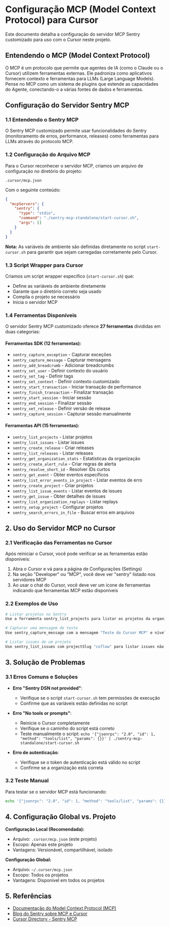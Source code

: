 # Configuração MCP (Model Context Protocol) para Cursor

Este documento detalha a configuração do servidor MCP Sentry customizado para uso com o Cursor neste projeto.

## Entendendo o MCP (Model Context Protocol)

O MCP é um protocolo que permite que agentes de IA (como o Claude ou o Cursor) utilizem ferramentas externas. Ele padroniza como aplicativos fornecem contexto e ferramentas para LLMs (Large Language Models). Pense no MCP como um sistema de plugins que estende as capacidades do Agente, conectando-o a várias fontes de dados e ferramentas.

## Configuração do Servidor Sentry MCP

### 1.1 Entendendo o Sentry MCP
O Sentry MCP customizado permite usar funcionalidades do Sentry (monitoramento de erros, performance, releases) como ferramentas para LLMs através do protocolo MCP.

### 1.2 Configuração do Arquivo MCP
Para o Cursor reconhecer o servidor MCP, criamos um arquivo de configuração no diretório do projeto:
```
.cursor/mcp.json
```

Com o seguinte conteúdo:
```json
{
  "mcpServers": {
    "sentry": {
      "type": "stdio",
      "command": "./sentry-mcp-standalone/start-cursor.sh",
      "args": []
    }
  }
}
```

**Nota:** As variáveis de ambiente são definidas diretamente no script `start-cursor.sh` para garantir que sejam carregadas corretamente pelo Cursor.

### 1.3 Script Wrapper para Cursor
Criamos um script wrapper específico (`start-cursor.sh`) que:
- Define as variáveis de ambiente diretamente
- Garante que o diretório correto seja usado
- Compila o projeto se necessário
- Inicia o servidor MCP

### 1.4 Ferramentas Disponíveis
O servidor Sentry MCP customizado oferece **27 ferramentas** divididas em duas categorias:

#### Ferramentas SDK (12 ferramentas):
- `sentry_capture_exception` - Capturar exceções
- `sentry_capture_message` - Capturar mensagens
- `sentry_add_breadcrumb` - Adicionar breadcrumbs
- `sentry_set_user` - Definir contexto do usuário
- `sentry_set_tag` - Definir tags
- `sentry_set_context` - Definir contexto customizado
- `sentry_start_transaction` - Iniciar transação de performance
- `sentry_finish_transaction` - Finalizar transação
- `sentry_start_session` - Iniciar sessão
- `sentry_end_session` - Finalizar sessão
- `sentry_set_release` - Definir versão de release
- `sentry_capture_session` - Capturar sessão manualmente

#### Ferramentas API (15 ferramentas):
- `sentry_list_projects` - Listar projetos
- `sentry_list_issues` - Listar issues
- `sentry_create_release` - Criar releases
- `sentry_list_releases` - Listar releases
- `sentry_get_organization_stats` - Estatísticas da organização
- `sentry_create_alert_rule` - Criar regras de alerta
- `sentry_resolve_short_id` - Resolver IDs curtos
- `sentry_get_event` - Obter eventos específicos
- `sentry_list_error_events_in_project` - Listar eventos de erro
- `sentry_create_project` - Criar projetos
- `sentry_list_issue_events` - Listar eventos de issues
- `sentry_get_issue` - Obter detalhes de issues
- `sentry_list_organization_replays` - Listar replays
- `sentry_setup_project` - Configurar projetos
- `sentry_search_errors_in_file` - Buscar erros em arquivos

## 2. Uso do Servidor MCP no Cursor

### 2.1 Verificação das Ferramentas no Cursor
Após reiniciar o Cursor, você pode verificar se as ferramentas estão disponíveis:

1. Abra o Cursor e vá para a página de Configurações (Settings)
2. Na seção "Developer" ou "MCP", você deve ver "sentry" listado nos servidores MCP
3. Ao usar o chat do Cursor, você deve ver um ícone de ferramentas indicando que ferramentas MCP estão disponíveis

### 2.2 Exemplos de Uso
```bash
# Listar projetos no Sentry
Use a ferramenta sentry_list_projects para listar os projetos da organização

# Capturar uma mensagem de teste
Use sentry_capture_message com a mensagem "Teste do Cursor MCP" e nível "info"

# Listar issues de um projeto
Use sentry_list_issues com projectSlug "coflow" para listar issues não resolvidas
```

## 3. Solução de Problemas

### 3.1 Erros Comuns e Soluções

- **Erro "Sentry DSN not provided"**:
  - Verifique se o script `start-cursor.sh` tem permissões de execução
  - Confirme que as variáveis estão definidas no script

- **Erro "No tools or prompts"**:
  - Reinicie o Cursor completamente
  - Verifique se o caminho do script está correto
  - Teste manualmente o script: `echo '{"jsonrpc": "2.0", "id": 1, "method": "tools/list", "params": {}}' | ./sentry-mcp-standalone/start-cursor.sh`

- **Erro de autenticação**:
  - Verifique se o token de autenticação está válido no script
  - Confirme se a organização está correta

### 3.2 Teste Manual
Para testar se o servidor MCP está funcionando:
```bash
echo '{"jsonrpc": "2.0", "id": 1, "method": "tools/list", "params": {}}' | ./sentry-mcp-standalone/start-cursor.sh
```

## 4. Configuração Global vs. Projeto

**Configuração Local (Recomendada):**
- Arquivo: `.cursor/mcp.json` (este projeto)
- Escopo: Apenas este projeto
- Vantagens: Versionável, compartilhável, isolado

**Configuração Global:**
- Arquivo: `~/.cursor/mcp.json`
- Escopo: Todos os projetos
- Vantagens: Disponível em todos os projetos

## 5. Referências

- [Documentação do Model Context Protocol (MCP)](https://docs.cursor.com/context/model-context-protocol)
- [Blog do Sentry sobre MCP e Cursor](https://blog.sentry.io/smarter-debugging-sentry-mcp-cursor/)
- [Cursor Directory - Sentry MCP](https://cursor.directory/mcp/sentry) 